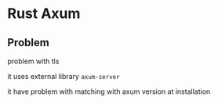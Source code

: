 # Rust Axum

## Problem

problem with tls

it uses external library `axum-server`

it have problem with matching with axum version at installation

